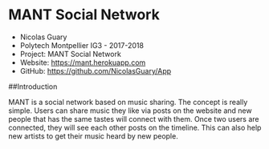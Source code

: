# MANT Social Network

- Nicolas Guary
- Polytech Montpellier IG3 - 2017-2018
- Project: MANT Social Network
- Website: https://mant.herokuapp.com
- GitHub: https://github.com/NicolasGuary/App

##Introduction

MANT is a social network based on music sharing. The concept is really simple. Users can share music they like via posts on the website and new people that has the same tastes will connect with them. Once two users are connected, they will see each other posts on the timeline. This can also help new artists to get their music heard by new people. 
